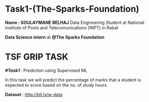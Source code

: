 # Task1-(The-Sparks-Foundation)

**Name : SOULAYMANE BELHAJ**
Data Engineering Student at National Institute of Posts and Telecomunications (INPT) in Rabat

**Data Science intern** at **@The Sparks Foundation**

# **TSF GRIP TASK**
***#Task1*** : Prediction using Supervised ML

In this task we will predict the percentage of marks that a student is expected to score based on the no. of study hours.

**Dataset** : http://bit.ly/w-data
